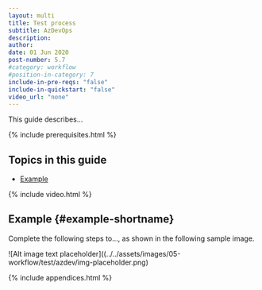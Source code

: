 ```yaml
---
layout: multi
title: Test process
subtitle: AzDevOps
description:
author:
date: 01 Jun 2020
post-number: 5.7
#category: workflow
#position-in-category: 7
include-in-pre-reqs: "false"
include-in-quickstart: "false"
video_url: "none"
---
```


This guide describes...

{% include prerequisites.html %}

## Topics in this guide

- [Example](#example-shortname)

{% include video.html %}

## Example {#example-shortname}

Complete the following steps to..., as shown in the following sample image.

![Alt image text placeholder]((../../assets/images/05-workflow/test/azdev/img-placeholder.png)

{% include appendices.html %}
